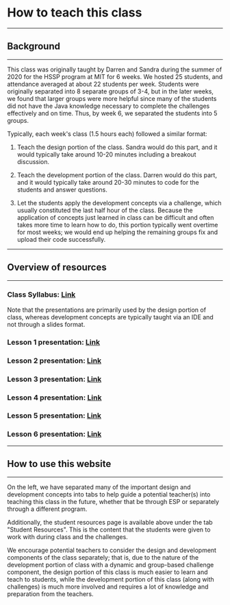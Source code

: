 # How to teach this class

***

## Background

***

This class was originally taught by Darren and Sandra during the summer of 2020 for the HSSP program at MIT for 6 weeks. We hosted 25 students, and attendance averaged at about 22 students per week. Students were originally separated into 8 separate groups of 3-4, but in the later weeks, we found that larger groups were more helpful since many of the students did not have the Java knowledge necessary to complete the challenges effectively and on time. Thus, by week 6, we separated the students into 5 groups.

Typically, each week's class (1.5 hours each) followed a similar format:

1) Teach the design portion of the class. Sandra would do this part, and it would typically take around 10-20 minutes including a breakout discussion.

2) Teach the development portion of the class. Darren would do this part, and it would typically take around 20-30 minutes to code for the students and answer questions.

3) Let the students apply the development concepts via a challenge, which usually constituted the last half hour of the class. Because the application of concepts just learned in class can be difficult and often takes more time to learn how to do, this portion typically went overtime for most weeks; we would end up helping the remaining groups fix and upload their code successfully.

***

## Overview of resources

***

### Class Syllabus: [Link](https://docs.google.com/document/d/1uZj1AmnBTRlA-HnjKWa2any9OADG_8GibNKyTXFI8jY/edit?usp=sharing)

Note that the presentations are primarily used by the design portion of class, whereas development concepts are typically taught via an IDE and not through a slides format.

### Lesson 1 presentation: [Link](https://docs.google.com/presentation/d/1YzI6-Y6ttaR_b_rnz57xpv9elWV-5e1tzrMUMkznZ_k/edit?usp=sharing)

### Lesson 2 presentation: [Link](https://docs.google.com/presentation/d/1d6EoPJthtGeBaNNTPk-HMvq90dNonIAMG2eJoHusDRs/edit?usp=sharing)

### Lesson 3 presentation: [Link](https://docs.google.com/presentation/d/1KLCiw69b4F1Df4j2beOJbS3O9Y1hgDxpm2IYFAXO7X8/edit?usp=sharing)

### Lesson 4 presentation: [Link](https://docs.google.com/presentation/d/1oRYNlhcou2s2xM5i2m6dsI3ogwwZHEKqs0yfSok5dag/edit?usp=sharing)

### Lesson 5 presentation: [Link](https://docs.google.com/presentation/d/1JJgwQ6MIZ0kfFaSOJ1OkRpvMPe2h_Jd00A-PO0IAL3I/edit?usp=sharing)

### Lesson 6 presentation: [Link](https://docs.google.com/presentation/d/1jjzZ2eLTQpeaIqMP36KdJk9d7KmFZczC4VnDTcuB2DI/edit?usp=sharing)

***

## How to use this website

***

On the left, we have separated many of the important design and development concepts into tabs to help guide a potential teacher(s) into teaching this class in the future, whether that be through ESP or separately through a different program. 

Additionally, the student resources page is available above under the tab "Student Resources". This is the content that the students were given to work with during class and the challenges.

We encourage potential teachers to consider the design and development components of the class separately; that is, due to the nature of the development portion of class with a dynamic and group-based challenge component, the design portion of this class is much easier to learn and teach to students, while the development portion of this class (along with challenges) is much more involved and requires a lot of knowledge and preparation from the teachers. 